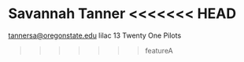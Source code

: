 Savannah Tanner
<<<<<<< HEAD
=======
tannersa@oregonstate.edu
lilac
13
Twenty One Pilots
>>>>>>> featureA
